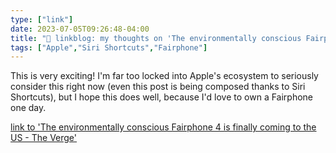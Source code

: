 ```yaml
---
type: ["link"]
date: 2023-07-05T09:26:48-04:00
title: "🔗 linkblog: my thoughts on 'The environmentally conscious Fairphone 4 is finally coming to the US - The Verge'"
tags: ["Apple","Siri Shortcuts","Fairphone"]
---
```

This is very exciting! I'm far too locked into Apple's ecosystem to seriously consider this right now (even this post is being composed thanks to Siri Shortcuts), but I hope this does well, because I'd love to own a Fairphone one day.  
 

[link to 'The environmentally conscious Fairphone 4 is finally coming to the US - The Verge'](https://www.theverge.com/2023/7/5/23783714/murena-fairphone-4-us-release-date-price-sustainability-repair)

